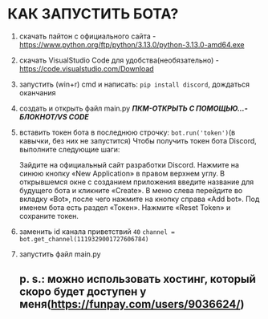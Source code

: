 # КАК ЗАПУСТИТЬ БОТА?

1. скачать пайтон с официального сайта - https://www.python.org/ftp/python/3.13.0/python-3.13.0-amd64.exe
2. скачать VisualStudio Code для удобства(необязательно) - https://code.visualstudio.com/Download
3. запустить (win+r) cmd и написать: ```pip install discord```, дождаться оканчания
4. создать и открыть файл main.py
   **_ПКМ-ОТКРЫТЬ С ПОМОЩЬЮ...-БЛОКНОТ/VS CODE_**
5. вставить токен бота в последнюю строчку: ```bot.run('token')```(в кавычки, без них не запустится)
   Чтобы получить токен бота Discord, выполните следующие шаги:

    Зайдите на официальный сайт разработки Discord.
    Нажмите на синюю кнопку «New Application» в правом верхнем углу.
    В открывшемся окне с созданием приложения введите название для будущего бота и кликните «Create».
    В меню слева перейдите во вкладку «Bot», после чего нажмите на кнопку справа «Add bot».
    Под именем бота есть раздел «Токен». Нажмите «Reset Token» и сохраните токен.
6. заменить id канала приветствий ```40``` ```channel = bot.get_channel(1119329001727606784)```
7. запустить файл main.py


   ## p. s.: можно использовать хостинг, который скоро будет доступен у меня(https://funpay.com/users/9036624/)
